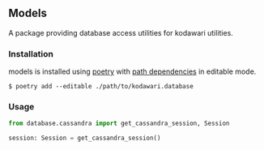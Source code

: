 ## Models
A package providing database access utilities for kodawari utilities.

### Installation
models is installed using [poetry](https://python-poetry.org/docs/) with [path dependencies](https://python-poetry.org/docs/dependency-specification/#path-dependencies) in editable mode.

```console
$ poetry add --editable ./path/to/kodawari.database
```

### Usage
```python
from database.cassandra import get_cassandra_session, Session

session: Session = get_cassandra_session()
```


